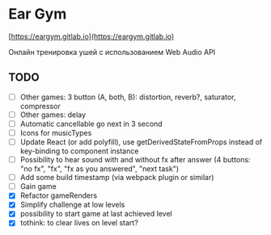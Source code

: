 # Ear Gym

[https://eargym.gitlab.io](https://eargym.gitlab.io)

Онлайн тренировка ушей с использованием Web Audio API

## TODO
- [ ] Other games: 3 button (A, both, B): distortion, reverb?, saturator, compressor
- [ ] Other games: delay
- [ ] Automatic cancellable go next in 3 second
- [ ] Icons for musicTypes
- [ ] Update React (or add polyfill), use getDerivedStateFromProps instead of key-binding to component instance
- [ ] Possibility to hear sound with and without fx after answer (4 buttons: "no fx", "fx", "fx as you answered", "next task")
- [ ] Add some build timestamp (via webpack plugin or similar)
- [ ] Gain game
- [x] Refactor gameRenders
- [x] Simplify challenge at low levels
- [x] possibility to start game at last achieved level
- [x] tothink: to clear lives on level start?